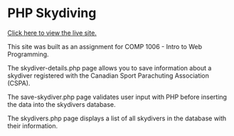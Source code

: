 <h1>PHP Skydiving</h1>
<a href="https://lamp.computerstudi.es/~Christopher1167804/comp1006/phpskydiving/skydiver-details.php" target="_blank">Click here to view the live site.</a>
<p>This site was built as an assignment for COMP 1006 - Intro to Web Programming.</p>
<p>The skydiver-details.php page allows you to save information about a skydiver registered with the Canadian Sport Parachuting Association (CSPA).</p>
<p>The save-skydiver.php page validates user input with PHP before inserting the data into the skydivers database.</p>
<p>The skydivers.php page displays a list of all skydivers in the database with their information.</p>